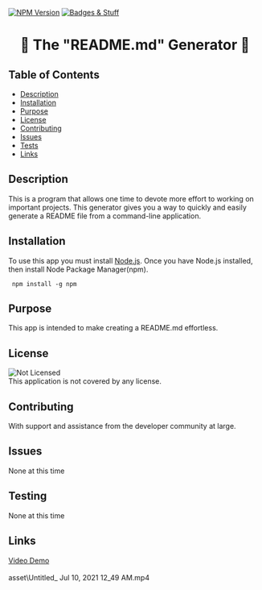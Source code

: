 [![NPM Version](https://img.shields.io/npm/v/npm.svg?style=flat)]()
[![Badges & Stuff](https://img.shields.io/badge/shields.io-README-green.svg?style=flat)](http://shields.io/)
<br />

  <h1 align="center">🏅 The "README.md" Generator 🏅</h1>
     
  
  ## Table of Contents
  - [Description](#description)
  - [Installation](#installation)
  - [Purpose](#purpose)
  - [License](#license)
  - [Contributing](#contributing)
  - [Issues](#issues)
  - [Tests](#tests)
  - [Links](#links)
  ## Description
   This is a program that allows one time to devote more effort to working on important projects.  This generator gives you a way to quickly and easily generate a README file from a command-line application. 
  ## Installation
   To use this app you must install [Node.js](https://nodejs.org/en/).  Once you have Node.js installed, then install Node Package Manager(npm).

```
 npm install -g npm

```

## Purpose

This app is intended to make creating a README.md effortless.

## License

![Not Licensed](https://img.shields.io/badge/license--tertiary)
<br />
This application is not covered by any license.

## Contributing

With support and assistance from the developer community at large.

## Issues

None at this time

## Testing

None at this time

## Links

[Video Demo](./asset/demo_vid.mp4)
<br />
<br />
asset\Untitled\_ Jul 10, 2021 12_49 AM.mp4
